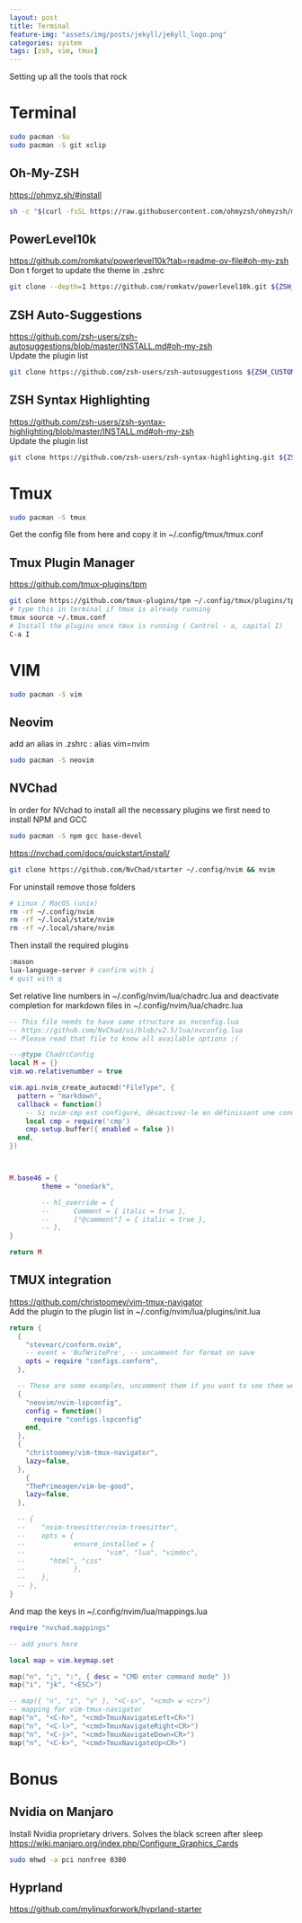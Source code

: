 ```yaml
---
layout: post
title: Terminal
feature-img: "assets/img/posts/jekyll/jekyll_logo.png"
categories: system
tags: [zsh, vim, tmux]
---
```


Setting up all the tools that rock

# Terminal
```bash
sudo pacman -Su
sudo pacman -S git xclip
```

## Oh-My-ZSH
https://ohmyz.sh/#install
```bash
sh -c "$(curl -fsSL https://raw.githubusercontent.com/ohmyzsh/ohmyzsh/master/tools/install.sh)"

```
## PowerLevel10k
https://github.com/romkatv/powerlevel10k?tab=readme-ov-file#oh-my-zsh  
Don t forget to update the theme in .zshrc
```bash
git clone --depth=1 https://github.com/romkatv/powerlevel10k.git ${ZSH_CUSTOM:-$HOME/.oh-my-zsh/custom}/themes/powerlevel10k
```
## ZSH Auto-Suggestions
https://github.com/zsh-users/zsh-autosuggestions/blob/master/INSTALL.md#oh-my-zsh  
Update the plugin list
```bash
git clone https://github.com/zsh-users/zsh-autosuggestions ${ZSH_CUSTOM:-~/.oh-my-zsh/custom}/plugins/zsh-autosuggestions
```
## ZSH Syntax Highlighting
https://github.com/zsh-users/zsh-syntax-highlighting/blob/master/INSTALL.md#oh-my-zsh  
Update the plugin list
```bash
git clone https://github.com/zsh-users/zsh-syntax-highlighting.git ${ZSH_CUSTOM:-~/.oh-my-zsh/custom}/plugins/zsh-syntax-highlighting
```

# Tmux
```bash
sudo pacman -S tmux
```
Get the config file from here and copy it in ~/.config/tmux/tmux.conf

## Tmux Plugin Manager
https://github.com/tmux-plugins/tpm

```bash
git clone https://github.com/tmux-plugins/tpm ~/.config/tmux/plugins/tpm
# type this in terminal if tmux is already running
tmux source ~/.tmux.conf
# Install the plugins once tmux is running ( Control - a, capital I)
C-a I
```

# VIM
```bash
sudo pacman -S vim
```
## Neovim
add an alias in .zshrc : alias vim=nvim
```bash
sudo pacman -S neovim
```
## NVChad
In order for NVchad to install all the necessary plugins we first need to install NPM and GCC
```bash
sudo pacman -S npm gcc base-devel
```
https://nvchad.com/docs/quickstart/install/
```bash
git clone https://github.com/NvChad/starter ~/.config/nvim && nvim
```
For uninstall remove those folders
```bash
# Linux / MacOS (unix)
rm -rf ~/.config/nvim
rm -rf ~/.local/state/nvim
rm -rf ~/.local/share/nvim
```
Then install the required plugins
```bash
:mason
lua-language-server # confirm with i 
# quit with q
```
Set relative line numbers in ~/.config/nvim/lua/chadrc.lua and deactivate completion for markdown files in ~/.config/nvim/lua/chadrc.lua
```lua
-- This file needs to have same structure as nvconfig.lua
-- https://github.com/NvChad/ui/blob/v2.5/lua/nvconfig.lua
-- Please read that file to know all available options :(

---@type ChadrcConfig
local M = {}
vim.wo.relativenumber = true

vim.api.nvim_create_autocmd("FileType", {
  pattern = "markdown",
  callback = function()
    -- Si nvim-cmp est configuré, désactivez-le en définissant une condition
    local cmp = require('cmp')
    cmp.setup.buffer({ enabled = false })
  end,
})



M.base46 = {
        theme = "onedark",

        -- hl_override = {
        --      Comment = { italic = true },
        --      ["@comment"] = { italic = true },
        -- },
}

return M

```

## TMUX integration
https://github.com/christoomey/vim-tmux-navigator  
Add the plugin to the plugin list in ~/.config/nvim/lua/plugins/init.lua
```lua
return {
  {
    "stevearc/conform.nvim",
    -- event = 'BufWritePre', -- uncomment for format on save
    opts = require "configs.conform",
  },

  -- These are some examples, uncomment them if you want to see them work!
  {
    "neovim/nvim-lspconfig",
    config = function()
      require "configs.lspconfig"
    end,
  },
  {
    "christoomey/vim-tmux-navigator",
    lazy=false,
  },
    {
    "ThePrimeagen/vim-be-good",
    lazy=false,
  },

  -- {
  --    "nvim-treesitter/nvim-treesitter",
  --    opts = {
  --            ensure_installed = {
  --                    "vim", "lua", "vimdoc",
  --      "html", "css"
  --            },
  --    },
  -- },
}

```
And map the keys in ~/.config/nvim/lua/mappings.lua
```lua
require "nvchad.mappings"

-- add yours here

local map = vim.keymap.set

map("n", ";", ":", { desc = "CMD enter command mode" })
map("i", "jk", "<ESC>")

-- map({ "n", "i", "v" }, "<C-s>", "<cmd> w <cr>")
-- mapping for vim-tmux-navigator
map("n", "<C-h>", "<cmd>TmuxNavigateLeft<CR>")
map("n", "<C-l>", "<cmd>TmuxNavigateRight<CR>")
map("n", "<C-j>", "<cmd>TmuxNavigateDown<CR>")
map("n", "<C-k>", "<cmd>TmuxNavigateUp<CR>")

```

# Bonus
## Nvidia on Manjaro
Install Nvidia proprietary drivers.
Solves the black screen after sleep
https://wiki.manjaro.org/index.php/Configure_Graphics_Cards
```bash
sudo mhwd -a pci nonfree 0300
```
## Hyprland
https://github.com/mylinuxforwork/hyprland-starter
